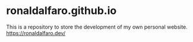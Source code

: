 # ronaldalfaro.github.io

This is a repository to store the development of my own personal website.
https://ronaldalfaro.dev/
